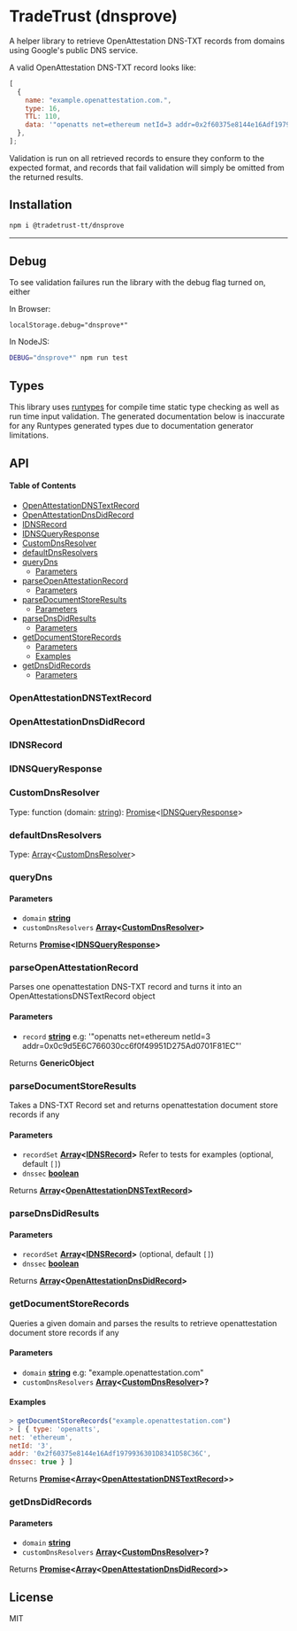 # TradeTrust (dnsprove)

A helper library to retrieve OpenAttestation DNS-TXT records from domains using Google's public DNS service.

A valid OpenAttestation DNS-TXT record looks like:

```js
[
  {
    name: "example.openattestation.com.",
    type: 16,
    TTL: 110,
    data: '"openatts net=ethereum netId=3 addr=0x2f60375e8144e16Adf1979936301D8341D58C36C"',
  },
];
```

Validation is run on all retrieved records to ensure they conform to the expected format, and records that fail validation will simply be omitted from the returned results.

## Installation

```bash
npm i @tradetrust-tt/dnsprove
```

***

## Debug

To see validation failures run the library with the debug flag turned on, either

In Browser:

`localStorage.debug="dnsprove*"`

In NodeJS:

```sh
DEBUG="dnsprove*" npm run test
```

## Types

This library uses [runtypes](https://github.com/pelotom/runtypes) for compile time static type checking as well as run time input validation. The generated documentation below is inaccurate for any Runtypes generated types due to documentation generator limitations.

## API

<!-- Generated by documentation.js. Update this documentation by updating the source code. -->

#### Table of Contents

*   [OpenAttestationDNSTextRecord](#openattestationdnstextrecord)
*   [OpenAttestationDnsDidRecord](#openattestationdnsdidrecord)
*   [IDNSRecord](#idnsrecord)
*   [IDNSQueryResponse](#idnsqueryresponse)
*   [CustomDnsResolver](#customdnsresolver)
*   [defaultDnsResolvers](#defaultdnsresolvers)
*   [queryDns](#querydns)
    *   [Parameters](#parameters)
*   [parseOpenAttestationRecord](#parseopenattestationrecord)
    *   [Parameters](#parameters-1)
*   [parseDocumentStoreResults](#parsedocumentstoreresults)
    *   [Parameters](#parameters-2)
*   [parseDnsDidResults](#parsednsdidresults)
    *   [Parameters](#parameters-3)
*   [getDocumentStoreRecords](#getdocumentstorerecords)
    *   [Parameters](#parameters-4)
    *   [Examples](#examples)
*   [getDnsDidRecords](#getdnsdidrecords)
    *   [Parameters](#parameters-5)

### OpenAttestationDNSTextRecord

### OpenAttestationDnsDidRecord

### IDNSRecord

### IDNSQueryResponse

### CustomDnsResolver

Type: function (domain: [string](https://developer.mozilla.org/docs/Web/JavaScript/Reference/Global_Objects/String)): [Promise](https://developer.mozilla.org/docs/Web/JavaScript/Reference/Global_Objects/Promise)<[IDNSQueryResponse](#idnsqueryresponse)>

### defaultDnsResolvers

Type: [Array](https://developer.mozilla.org/docs/Web/JavaScript/Reference/Global_Objects/Array)<[CustomDnsResolver](#customdnsresolver)>

### queryDns

#### Parameters

*   `domain` **[string](https://developer.mozilla.org/docs/Web/JavaScript/Reference/Global_Objects/String)**&#x20;
*   `customDnsResolvers` **[Array](https://developer.mozilla.org/docs/Web/JavaScript/Reference/Global_Objects/Array)<[CustomDnsResolver](#customdnsresolver)>**&#x20;

Returns **[Promise](https://developer.mozilla.org/docs/Web/JavaScript/Reference/Global_Objects/Promise)<[IDNSQueryResponse](#idnsqueryresponse)>**&#x20;

### parseOpenAttestationRecord

Parses one openattestation DNS-TXT record and turns it into an OpenAttestationsDNSTextRecord object

#### Parameters

*   `record` **[string](https://developer.mozilla.org/docs/Web/JavaScript/Reference/Global_Objects/String)** e.g: '"openatts net=ethereum netId=3 addr=0x0c9d5E6C766030cc6f0f49951D275Ad0701F81EC"'

Returns **GenericObject**&#x20;

### parseDocumentStoreResults

Takes a DNS-TXT Record set and returns openattestation document store records if any

#### Parameters

*   `recordSet` **[Array](https://developer.mozilla.org/docs/Web/JavaScript/Reference/Global_Objects/Array)<[IDNSRecord](#idnsrecord)>** Refer to tests for examples (optional, default `[]`)
*   `dnssec` **[boolean](https://developer.mozilla.org/docs/Web/JavaScript/Reference/Global_Objects/Boolean)**&#x20;

Returns **[Array](https://developer.mozilla.org/docs/Web/JavaScript/Reference/Global_Objects/Array)<[OpenAttestationDNSTextRecord](#openattestationdnstextrecord)>**&#x20;

### parseDnsDidResults

#### Parameters

*   `recordSet` **[Array](https://developer.mozilla.org/docs/Web/JavaScript/Reference/Global_Objects/Array)<[IDNSRecord](#idnsrecord)>**  (optional, default `[]`)
*   `dnssec` **[boolean](https://developer.mozilla.org/docs/Web/JavaScript/Reference/Global_Objects/Boolean)**&#x20;

Returns **[Array](https://developer.mozilla.org/docs/Web/JavaScript/Reference/Global_Objects/Array)<[OpenAttestationDnsDidRecord](#openattestationdnsdidrecord)>**&#x20;

### getDocumentStoreRecords

Queries a given domain and parses the results to retrieve openattestation document store records if any

#### Parameters

*   `domain` **[string](https://developer.mozilla.org/docs/Web/JavaScript/Reference/Global_Objects/String)** e.g: "example.openattestation.com"
*   `customDnsResolvers` **[Array](https://developer.mozilla.org/docs/Web/JavaScript/Reference/Global_Objects/Array)<[CustomDnsResolver](#customdnsresolver)>?**&#x20;

#### Examples

```javascript
> getDocumentStoreRecords("example.openattestation.com")
> [ { type: 'openatts',
net: 'ethereum',
netId: '3',
addr: '0x2f60375e8144e16Adf1979936301D8341D58C36C',
dnssec: true } ]
```

Returns **[Promise](https://developer.mozilla.org/docs/Web/JavaScript/Reference/Global_Objects/Promise)<[Array](https://developer.mozilla.org/docs/Web/JavaScript/Reference/Global_Objects/Array)<[OpenAttestationDNSTextRecord](#openattestationdnstextrecord)>>**&#x20;

### getDnsDidRecords

#### Parameters

*   `domain` **[string](https://developer.mozilla.org/docs/Web/JavaScript/Reference/Global_Objects/String)**&#x20;
*   `customDnsResolvers` **[Array](https://developer.mozilla.org/docs/Web/JavaScript/Reference/Global_Objects/Array)<[CustomDnsResolver](#customdnsresolver)>?**&#x20;

Returns **[Promise](https://developer.mozilla.org/docs/Web/JavaScript/Reference/Global_Objects/Promise)<[Array](https://developer.mozilla.org/docs/Web/JavaScript/Reference/Global_Objects/Array)<[OpenAttestationDnsDidRecord](#openattestationdnsdidrecord)>>**&#x20;

## License

MIT
